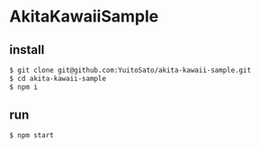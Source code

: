 # AkitaKawaiiSample

## install 
```bash
$ git clone git@github.com:YuitoSato/akita-kawaii-sample.git
$ cd akita-kawaii-sample
$ npm i 
```

## run
```bash
$ npm start
```


